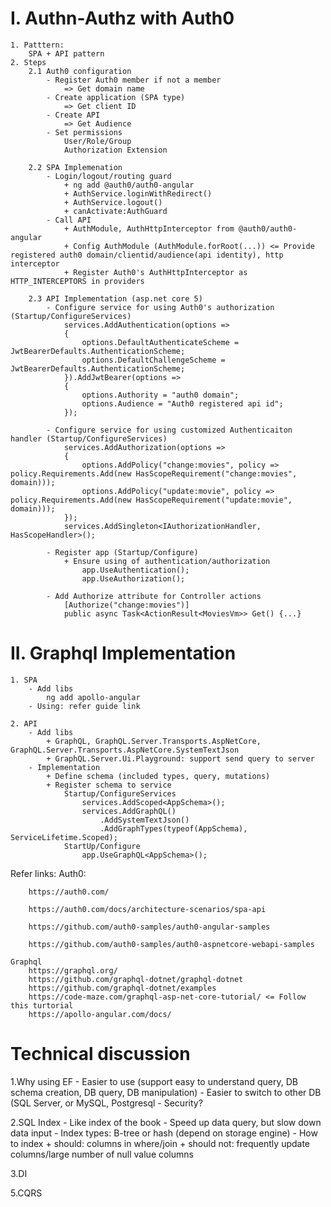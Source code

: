 # I. Authn-Authz with Auth0
	1. Patttern:
		SPA + API pattern
	2. Steps
		2.1 Auth0 configuration
			- Register Auth0 member if not a member
				=> Get domain name
			- Create application (SPA type)
				=> Get client ID
			- Create API
				=> Get Audience
			- Set permissions
				User/Role/Group
				Authorization Extension
	
		2.2 SPA Implemenation
			- Login/logout/routing guard
				+ ng add @auth0/auth0-angular
				+ AuthService.loginWithRedirect()
				+ AuthService.logout()
				+ canActivate:AuthGuard
			- Call API
				+ AuthModule, AuthHttpInterceptor from @auth0/auth0-angular
				+ Config AuthModule (AuthModule.forRoot(...)) <= Provide registered auth0 domain/clientid/audience(api identity), http interceptor
				+ Register Auth0's AuthHttpInterceptor as HTTP_INTERCEPTORS in providers
				
		2.3 API Implementation (asp.net core 5)
			- Configure service for using Auth0's authorization (Startup/ConfigureServices)
				services.AddAuthentication(options =>
				{
					options.DefaultAuthenticateScheme = JwtBearerDefaults.AuthenticationScheme;
					options.DefaultChallengeScheme = JwtBearerDefaults.AuthenticationScheme;
				}).AddJwtBearer(options =>
				{
					options.Authority = "auth0 domain";
					options.Audience = "Auth0 registered api id";
				});
			
			- Configure service for using customized Authenticaiton handler (Startup/ConfigureServices)
				services.AddAuthorization(options =>
				{
					options.AddPolicy("change:movies", policy => policy.Requirements.Add(new HasScopeRequirement("change:movies", domain)));
					options.AddPolicy("update:movie", policy => policy.Requirements.Add(new HasScopeRequirement("update:movie", domain)));
				});
				services.AddSingleton<IAuthorizationHandler, HasScopeHandler>();
			
			- Register app (Startup/Configure)
				+ Ensure using of authentication/authorization 
					app.UseAuthentication();
					app.UseAuthorization();
			
			- Add Authorize attribute for Controller actions
				[Authorize("change:movies")]
				public async Task<ActionResult<MoviesVm>> Get() {...}
				
# II. Graphql Implementation
	1. SPA
		- Add libs
			ng add apollo-angular
		- Using: refer guide link
	
	2. API
		- Add libs
			+ GraphQL, GraphQL.Server.Transports.AspNetCore, GraphQL.Server.Transports.AspNetCore.SystemTextJson
			+ GraphQL.Server.Ui.Playground: support send query to server
		- Implementation
			+ Define schema (included types, query, mutations)
			+ Register schema to service
				Startup/ConfigureServices
					services.AddScoped<AppSchema>();
					services.AddGraphQL()
						.AddSystemTextJson()
						.AddGraphTypes(typeof(AppSchema), ServiceLifetime.Scoped);
				StartUp/Configure
					app.UseGraphQL<AppSchema>();


Refer links:
	Auth0:
	
		https://auth0.com/
		
		https://auth0.com/docs/architecture-scenarios/spa-api
		
		https://github.com/auth0-samples/auth0-angular-samples
		
		https://github.com/auth0-samples/auth0-aspnetcore-webapi-samples
		
	Graphql
		https://graphql.org/
		https://github.com/graphql-dotnet/graphql-dotnet
		https://github.com/graphql-dotnet/examples
		https://code-maze.com/graphql-asp-net-core-tutorial/ <= Follow this turtorial
		https://apollo-angular.com/docs/
# Technical discussion

1.Why using EF
	- Easier to use (support easy to understand query, DB schema creation, DB query, DB manipulation)
	- Easier to switch to other DB (SQL Server, or MySQL, Postgresql
	- Security?


2.SQL Index
	- Like index of the book
	- Speed up data query, but slow down data input
	- Index types: B-tree or hash (depend on storage engine)
	- How to index
		+ should: columns in where/join
		+ should not: frequently update columns/large number of null value columns
		
3.DI

5.CQRS
